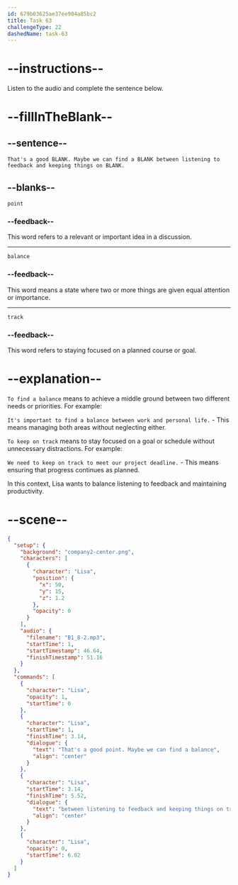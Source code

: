 ```yaml
---
id: 679b03625ae37ee904a85bc2
title: Task 63
challengeType: 22
dashedName: task-63
---
```


<!-- (Audio) Lisa: That's a good point. Maybe we can find a balance between listening to feedback and keeping things on track. -->

# --instructions--

Listen to the audio and complete the sentence below.

# --fillInTheBlank--

## --sentence--

`That's a good BLANK. Maybe we can find a BLANK between listening to feedback and keeping things on BLANK.`

## --blanks--

`point`

### --feedback--

This word refers to a relevant or important idea in a discussion.

---

`balance`

### --feedback--

This word means a state where two or more things are given equal attention or importance.

---

`track`

### --feedback--

This word refers to staying focused on a planned course or goal.

# --explanation--

`To find a balance` means to achieve a middle ground between two different needs or priorities. For example:

`It's important to find a balance between work and personal life.` - This means managing both areas without neglecting either.

`To keep on track` means to stay focused on a goal or schedule without unnecessary distractions. For example:

`We need to keep on track to meet our project deadline.` - This means ensuring that progress continues as planned.

In this context, Lisa wants to balance listening to feedback and maintaining productivity.

# --scene--

```json
{
  "setup": {
    "background": "company2-center.png",
    "characters": [
      {
        "character": "Lisa",
        "position": {
          "x": 50,
          "y": 15,
          "z": 1.2
        },
        "opacity": 0
      }
    ],
    "audio": {
      "filename": "B1_8-2.mp3",
      "startTime": 1,
      "startTimestamp": 46.64,
      "finishTimestamp": 51.16
    }
  },
  "commands": [
    {
      "character": "Lisa",
      "opacity": 1,
      "startTime": 0
    },
    {
      "character": "Lisa",
      "startTime": 1,
      "finishTime": 3.14,
      "dialogue": {
        "text": "That's a good point. Maybe we can find a balance",
        "align": "center"
      }
    },
    {
      "character": "Lisa",
      "startTime": 3.14,
      "finishTime": 5.52,
      "dialogue": {
        "text": "between listening to feedback and keeping things on track.",
        "align": "center"
      }
    },
    {
      "character": "Lisa",
      "opacity": 0,
      "startTime": 6.02
    }
  ]
}
```
